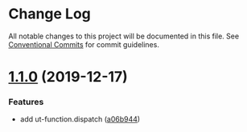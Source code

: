 # Change Log

All notable changes to this project will be documented in this file.
See [Conventional Commits](https://conventionalcommits.org) for commit guidelines.

# [1.1.0](https://github.com/softwaregroup-bg/ut-function/compare/ut-function.xml2json@1.1.1...ut-function.dispatch@1.1.0) (2019-12-17)


### Features

* add ut-function.dispatch ([a06b944](https://github.com/softwaregroup-bg/ut-function/commit/a06b944))
